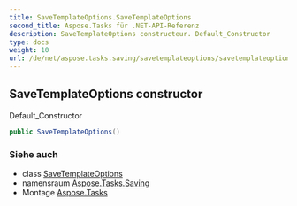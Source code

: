 ```yaml
---
title: SaveTemplateOptions.SaveTemplateOptions
second_title: Aspose.Tasks für .NET-API-Referenz
description: SaveTemplateOptions constructeur. Default_Constructor
type: docs
weight: 10
url: /de/net/aspose.tasks.saving/savetemplateoptions/savetemplateoptions/
---
```

## SaveTemplateOptions constructor

Default_Constructor

```csharp
public SaveTemplateOptions()
```

### Siehe auch

* class [SaveTemplateOptions](../)
* namensraum [Aspose.Tasks.Saving](../../savetemplateoptions/)
* Montage [Aspose.Tasks](../../../)


